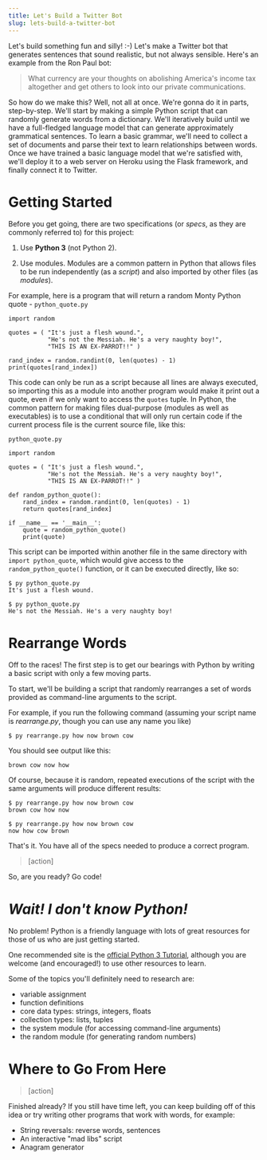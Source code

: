 ```yaml
---
title: Let's Build a Twitter Bot
slug: lets-build-a-twitter-bot
---
```


Let's build something fun and silly! :-) Let's make a Twitter bot that generates sentences that sound realistic, but not always sensible. Here's an example from the Ron Paul bot:
> What currency are your thoughts on abolishing America's income tax altogether and get others to look into our private communications.

So how do we make this? Well, not all at once. We're gonna do it in parts, step-by-step. We'll start by making a simple Python script that can randomly generate words from a dictionary. We'll iteratively build until we have a full-fledged language model that can generate approximately grammatical sentences. To learn a basic grammar, we'll need to collect a set of documents and parse their text to learn relationships between words. Once we have trained a basic language model that we're satisfied with, we'll deploy it to a web server on Heroku using the Flask framework, and finally connect it to Twitter.

Getting Started
==

Before you get going, there are two specifications (or *specs*, as they are commonly referred to) for this project:

1.  Use **Python 3** (not Python 2).

2.  Use modules. Modules are a common pattern in Python that allows files to be run independently (as a *script*) and also imported by other files (as *modules*).

For example, here is a program that will return a random Monty Python quote -
`python_quote.py`

	import random

	quotes = ( "It's just a flesh wound.",
	           "He's not the Messiah. He's a very naughty boy!",
	           "THIS IS AN EX-PARROT!!" )

	rand_index = random.randint(0, len(quotes) - 1)
	print(quotes[rand_index])

This code can only be run as a script because all lines are always executed, so importing this as a module into another program would make it print out a quote, even if we only want to access the `quotes` tuple. In Python, the common pattern for making files dual-purpose (modules as well as executables) is to use a conditional that will only run certain code if the current process file is the current source file, like this:

`python_quote.py`

	import random

	quotes = ( "It's just a flesh wound.",
	           "He's not the Messiah. He's a very naughty boy!",
	           "THIS IS AN EX-PARROT!!" )

	def random_python_quote():
	    rand_index = random.randint(0, len(quotes) - 1)
	    return quotes[rand_index]

	if __name__ == '__main__':
	    quote = random_python_quote()
	    print(quote)

This script can be imported within another file in the same directory with `import python_quote`, which would give access to the `random_python_quote()` function, or it can be executed directly, like so:

	$ py python_quote.py
	It's just a flesh wound.

	$ py python_quote.py
	He's not the Messiah. He's a very naughty boy!


Rearrange Words
==

Off to the races! The first step is to get our bearings with Python by writing a basic script with only a few moving parts.

To start, we'll be building a script that randomly rearranges a set of words provided as command-line arguments to the script.

For example, if you run the following command (assuming your script name is *rearrange.py*, though you can use any name you like)

	$ py rearrange.py how now brown cow

You should see output like this:

	brown cow now how

Of course, because it is random, repeated executions of the script with the same arguments will produce different results:

	$ py rearrange.py how now brown cow
	brown cow how now

	$ py rearrange.py how now brown cow
	now how cow brown

That's it. You have all of the specs needed to produce a correct program.

> [action]
>
So, are you ready? Go code!

<!-- html comment to break boxes -->


*Wait! I don't know Python!*
==
No problem! Python is a friendly language with lots of great resources for those of us who are just getting started.

One recommended site is the [official Python 3 Tutorial](https://docs.python.org/3/tutorial/), although you are welcome (and encouraged!) to use other resources to learn.

Some of the topics you'll definitely need to research are:
* variable assignment
* function definitions
* core data types: strings, integers, floats
* collection types: lists, tuples
* the system module (for accessing command-line arguments)
* the random module (for generating random numbers)

Where to Go From Here
==

> [action]
>
Finished already? If you still have time left, you can keep building off of this idea or try writing other programs that work with words, for example:
* String reversals: reverse words, sentences
* An interactive "mad libs" script
* Anagram generator
